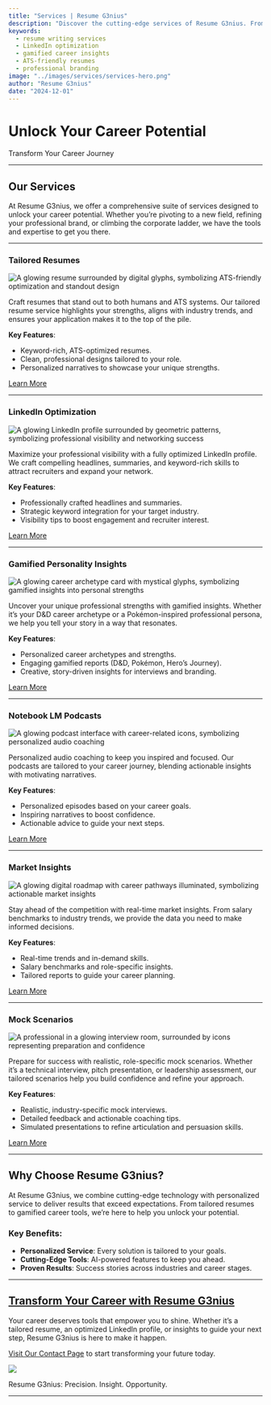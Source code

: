 ```yaml
---
title: "Services | Resume G3nius"
description: "Discover the cutting-edge services of Resume G3nius. From tailored resumes to LinkedIn optimization and gamified insights, unlock your career potential today."
keywords:
  - resume writing services
  - LinkedIn optimization
  - gamified career insights
  - ATS-friendly resumes
  - professional branding
image: "../images/services/services-hero.png"
author: "Resume G3nius"
date: "2024-12-01"
---
```


# Unlock Your Career Potential

<div class="hero-banner" style="background-image: url('../images/services/services-hero.png');">
  <div class="hero-banner-overlay"></div>
  <p class="hero-banner-title">
    Transform Your Career Journey
  </p>
</div>

---

## **Our Services**

At <span class="italic">Resume G3nius</span>, we offer a comprehensive suite of services designed to unlock your career potential. Whether you’re pivoting to a new field, refining your professional brand, or climbing the corporate ladder, we have the tools and expertise to get you there.

---

### **Tailored Resumes**

<img src="../images/services/tailored-resumes.png" class="img-4-3"
  alt="A glowing resume surrounded by digital glyphs, symbolizing ATS-friendly optimization and standout design" />

Craft resumes that stand out to both humans and ATS systems. Our tailored resume service highlights your strengths, aligns with industry trends, and ensures your application makes it to the top of the pile.

**Key Features**:

- Keyword-rich, ATS-optimized resumes.
- Clean, professional designs tailored to your role.
- Personalized narratives to showcase your unique strengths.

[Learn More](features/resumes.md)

---

### **LinkedIn Optimization**

<img src="../images/services/linkedin-optimization.png" class="img-4-3"
  alt="A glowing LinkedIn profile surrounded by geometric patterns, symbolizing professional visibility and networking success" />

Maximize your professional visibility with a fully optimized LinkedIn profile. We craft compelling headlines, summaries, and keyword-rich skills to attract recruiters and expand your network.

**Key Features**:

- Professionally crafted headlines and summaries.
- Strategic keyword integration for your target industry.
- Visibility tips to boost engagement and recruiter interest.

[Learn More](features/linkedin.md)

---

### **Gamified Personality Insights**

<img src="../images/services/personality-insights.png" class="img-4-3"
  alt="A glowing career archetype card with mystical glyphs, symbolizing gamified insights into personal strengths" />

Uncover your unique professional strengths with gamified insights. Whether it’s your D&D career archetype or a Pokémon-inspired professional persona, we help you tell your story in a way that resonates.

**Key Features**:

- Personalized career archetypes and strengths.
- Engaging gamified reports (D&D, Pokémon, Hero’s Journey).
- Creative, story-driven insights for interviews and branding.

[Learn More](features/personality.md)

---

### **Notebook LM Podcasts**

<img src="../images/services/notebook-podcast.png" class="img-4-3"
  alt="A glowing podcast interface with career-related icons, symbolizing personalized audio coaching" />

Personalized audio coaching to keep you inspired and focused. Our podcasts are tailored to your career journey, blending actionable insights with motivating narratives.

**Key Features**:

- Personalized episodes based on your career goals.
- Inspiring narratives to boost confidence.
- Actionable advice to guide your next steps.

[Learn More](features/notebook-lm.md)

---

### **Market Insights**

<img src="../images/services/market-insights.png" class="img-4-3"
  alt="A glowing digital roadmap with career pathways illuminated, symbolizing actionable market insights" />

Stay ahead of the competition with real-time market insights. From salary benchmarks to industry trends, we provide the data you need to make informed decisions.

**Key Features**:

- Real-time trends and in-demand skills.
- Salary benchmarks and role-specific insights.
- Tailored reports to guide your career planning.

[Learn More](features/market-insights.md)

---

### **Mock Scenarios**

<img src="../images/features/mock-scenarios.png" class="img-3-2"
  alt="A professional in a glowing interview room, surrounded by icons representing preparation and confidence" />

Prepare for success with realistic, role-specific mock scenarios. Whether it’s a technical interview, pitch presentation, or leadership assessment, our tailored scenarios help you build confidence and refine your approach.

**Key Features**:

- Realistic, industry-specific mock interviews.
- Detailed feedback and actionable coaching tips.
- Simulated presentations to refine articulation and persuasion skills.

[Learn More](features/mock-scenarios.md)

---

## **Why Choose Resume G3nius?**

At <span class="italic">Resume G3nius</span>, we combine cutting-edge technology with personalized service to deliver results that exceed expectations. From tailored resumes to gamified career tools, we’re here to help you unlock your potential.

### **Key Benefits**:

- **Personalized Service**: Every solution is tailored to your goals.
- **Cutting-Edge Tools**: AI-powered features to keep you ahead.
- **Proven Results**: Success stories across industries and career stages.

---

## **[Transform Your Career with Resume G3nius](contact.md)**

Your career deserves tools that empower you to shine. Whether it’s a tailored resume, an optimized LinkedIn profile, or insights to guide your next step, <span class="italic">Resume G3nius</span> is here to make it happen.

[Visit Our Contact Page](contact.md) to start transforming your future today.

<img src="../images/cta-fantasy-contact.png" class="img-16-9" />

<span class="italic">Resume G3nius</span><span class="monospace">: Precision. Insight. Opportunity.</span>

---
